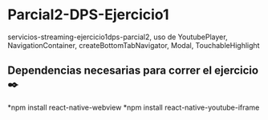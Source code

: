 # Parcial2-DPS-Ejercicio1
servicios-streaming-ejercicio1dps-parcial2, uso de YoutubePlayer, NavigationContainer, createBottomTabNavigator, Modal, TouchableHighlight

## Dependencias necesarias para correr el ejercicio ✒️

*npm install react-native-webview
*npm install react-native-youtube-iframe

